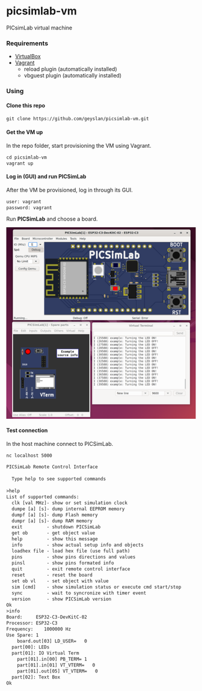 # picsimlab-vm
PICsimLab virtual machine

### Requirements

- [VirtualBox](https://www.virtualbox.org)
- [Vagrant](https://www.vagrantup.com/)
  - reload plugin (automatically installed)
  - vbguest plugin (automatically installed)

### Using

#### Clone this repo

```
git clone https://github.com/geyslan/picsimlab-vm.git
```

#### Get the VM up

In the repo folder, start provisioning the VM using Vagrant.

```
cd picsimlab-vm
vagrant up
```

#### Log in (GUI) and run PICSimLab

After the VM be provisioned, log in through its GUI.

```
user: vagrant
password: vagrant
```

Run **PICSimLab** and choose a board.

![Alt text](picsimlab.png)

#### Test connection

In the host machine connect to PICSimLab.

```
nc localhost 5000
```

```
PICSimLab Remote Control Interface

  Type help to see supported commands

>help
List of supported commands:
  clk [val MHz]- show or set simulation clock
  dumpe [a] [s]- dump internal EEPROM memory
  dumpf [a] [s]- dump Flash memory
  dumpr [a] [s]- dump RAM memory
  exit         - shutdown PICSimLab
  get ob       - get object value
  help         - show this message
  info         - show actual setup info and objects
  loadhex file - load hex file (use full path)
  pins         - show pins directions and values
  pinsl        - show pins formated info
  quit         - exit remote control interface
  reset        - reset the board
  set ob vl    - set object with value
  sim [cmd]    - show simulation status or execute cmd start/stop
  sync         - wait to syncronize with timer event
  version      - show PICSimLab version
Ok
>info
Board:     ESP32-C3-DevKitC-02
Processor: ESP32-C3
Frequency:    1000000 Hz
Use Spare: 1
    board.out[03] LD_USER=   0
  part[00]: LEDs
  part[01]: IO Virtual Term
    part[01].in[00] PB_TERM= 1
    part[01].in[01] VT_VTERM=   0
    part[01].out[05] VT_VTERM=   0
  part[02]: Text Box
Ok
```
